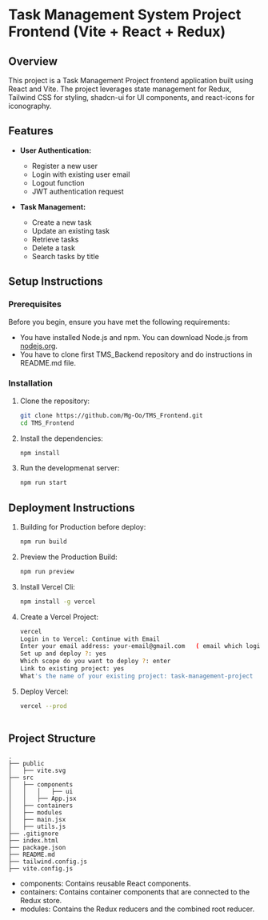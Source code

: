# Task Management System Project Frontend (Vite + React + Redux)

## Overview

This project is a Task Management Project frontend application built using React and Vite. The project leverages state management for Redux, Tailwind CSS for styling, shadcn-ui for UI components, and react-icons for iconography.

## Features

- **User Authentication:**
  - Register a new user
  - Login with existing user email
  - Logout function
  - JWT authentication request

- **Task Management:**
  - Create a new task
  - Update an existing task
  - Retrieve tasks 
  - Delete a task
  - Search tasks by title

## Setup Instructions

### Prerequisites

Before you begin, ensure you have met the following requirements:

- You have installed Node.js and npm. You can download Node.js from [nodejs.org](https://nodejs.org/).
- You have to clone first TMS_Backend repository and do instructions in README.md file.

### Installation

1. Clone the repository:

   ```sh
   git clone https://github.com/Mg-Oo/TMS_Frontend.git
   cd TMS_Frontend

2. Install the dependencies:

    ```sh
    npm install

3. Run the developmenat server:

    ```sh
    npm run start

## Deployment Instructions

1. Building for Production before deploy:

    ```sh
    npm run build

2. Preview the Production Build:

    ```sh
    npm run preview

3. Install Vercel Cli:
      
     ```sh
     npm install -g vercel

4. Create a Vercel Project:
      
      ```sh
      vercel
      Login in to Vercel: Continue with Email
      Enter your email address: your-email@gmail.com   ( email which login to Vercel)
      Set up and deploy ?: yes
      Which scope do you want to deploy ?: enter
      Link to existing project: yes
      What's the name of your existing project: task-management-project

5. Deploy Vercel:

   ```sh
   vercel --prod
      

## Project Structure

```plaintext
.
├── public
│   ├── vite.svg
├── src
│   ├── components
│   │   │   ├── ui
│   │   ├── App.jsx
│   ├── containers
│   ├── modules
│   ├── main.jsx
│   ├── utils.js
├── .gitignore
├── index.html
├── package.json
├── README.md
├── tailwind.config.js
├── vite.config.js
```

  -    components: Contains reusable React components.
  -    containers: Contains container components that are connected to the Redux store.
  -    modules: Contains the Redux reducers and the combined root reducer.
